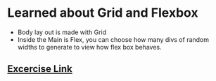 # Learned about Grid and Flexbox

- Body lay out is made with Grid
- Inside the Main is Flex, you can choose how many divs of random widths to generate to view how flex box behaves.

## [Excercise Link](https://m-soro.github.io/Per_Scholas/Lab/Day5-Lab-Personal-lab/Grid-5/index.html)
